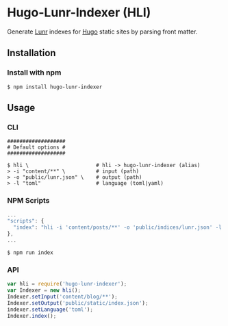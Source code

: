 # Hugo-Lunr-Indexer (HLI)

Generate [Lunr](https://lunrjs.com/) indexes for [Hugo](https://gohugo.io/) static sites by parsing front matter.

## Installation

### Install with npm

```shell
$ npm install hugo-lunr-indexer
```

## Usage

### CLI

```shell
###################
# Default options #
###################

$ hli \                      # hli -> hugo-lunr-indexer (alias)
> -i "content/**" \          # input (path)
> -o "public/lunr.json" \    # output (path)
> -l "toml"                  # language (toml|yaml)
```

### NPM Scripts

```javascript
...
"scripts": {
  "index": "hli -i 'content/posts/**' -o 'public/indices/lunr.json' -l 'yaml'"
},
...
```

```shell
$ npm run index
```

### API

```javascript
var hli = require('hugo-lunr-indexer');
var Indexer = new hli();
Indexer.setInput('content/blog/**');
Indexer.setOutput('public/static/index.json');
indexer.setLanguage('toml');
Indexer.index();
```
